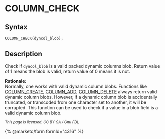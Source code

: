 # COLUMN\_CHECK

## Syntax

```sql
COLUMN_CHECK(dyncol_blob);
```

## Description

Check if `dyncol_blob` is a valid packed dynamic columns blob. Return value of 1 means the blob is valid, return value of 0 means it is not.

**Rationale:**\
Normally, one works with valid dynamic column blobs. Functions like [COLUMN\_CREATE](column_create.md), [COLUMN\_ADD](column_add.md), [COLUMN\_DELETE](column_delete.md) always return valid dynamic column blobs. However, if a dynamic column blob is accidentally truncated, or transcoded from one character set to another, it will be corrupted. This function can be used to check if a value in a blob field is a valid dynamic column blob.

<sub>_This page is licensed: CC BY-SA / Gnu FDL_</sub>

{% @marketo/form formId="4316" %}
